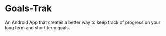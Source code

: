 # Goals-Trak
An Android App that creates a better way to keep track of progress on your long term and short term goals.
